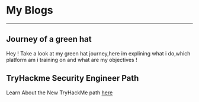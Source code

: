 # My Blogs

* * *

## Journey of a green hat 

Hey ! Take a look at my green hat journey,here im explining what i do,which platform am i training on and what are my objectives !

## TryHackme Security Engineer Path

Learn About the New TryHackMe path [here](https://github.com/ArtyETH06/artyeth06.github.io/edit/main/blog/SE.md)

